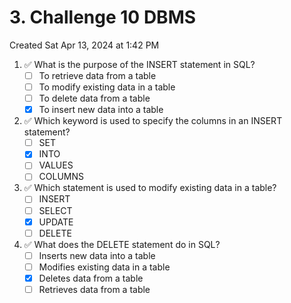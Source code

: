 # 3. Challenge 10 DBMS

Created Sat Apr 13, 2024 at 1:42 PM

1. ✅ What is the purpose of the INSERT statement in SQL?
   - [ ] To retrieve data from a table
   - [ ] To modify existing data in a table
   - [ ] To delete data from a table
   - [x] To insert new data into a table
2. ✅ Which keyword is used to specify the columns in an INSERT statement?
   - [ ] SET
   - [x] INTO
   - [ ] VALUES
   - [ ] COLUMNS
3. ✅ Which statement is used to modify existing data in a table?
   - [ ] INSERT
   - [ ] SELECT
   - [x] UPDATE
   - [ ] DELETE
4. ✅ What does the DELETE statement do in SQL?
   - [ ] Inserts new data into a table
   - [ ] Modifies existing data in a table
   - [x] Deletes data from a table
   - [ ] Retrieves data from a table
